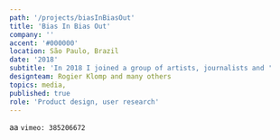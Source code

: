 ```yaml
---
path: '/projects/biasInBiasOut'
title: 'Bias In Bias Out'
company: ''
accent: '#000000'
location: São Paulo, Brazil
date: '2018'
subtitle: 'In 2018 I joined a group of artists, journalists and '
designteam: Rogier Klomp and many others
topics: media,
published: true
role: 'Product design, user research'
---
```

aa
`vimeo: 385206672`